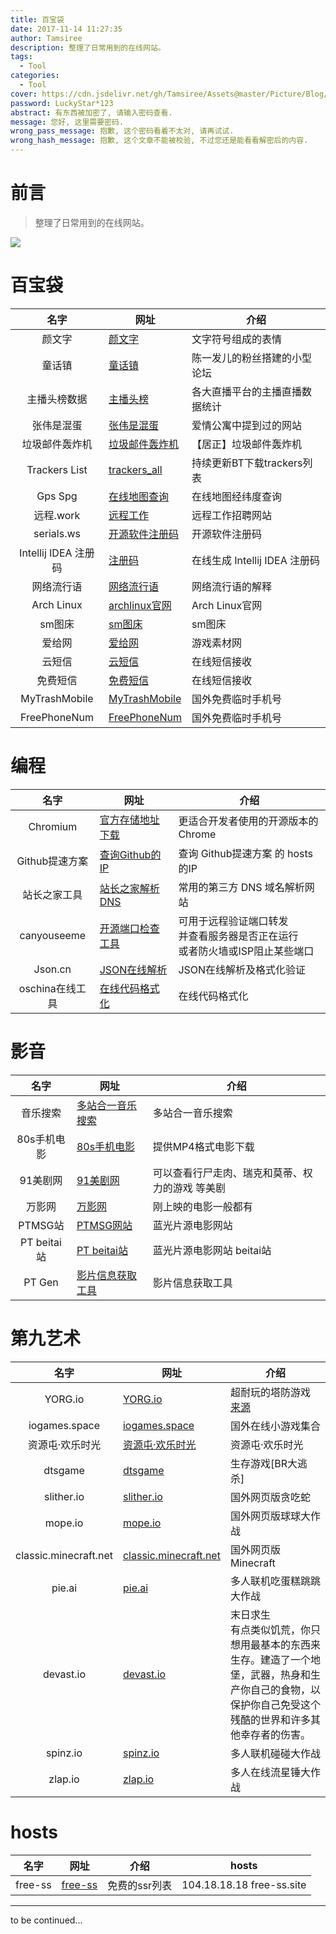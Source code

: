 ```yaml
---
title: 百宝袋
date: 2017-11-14 11:27:35
author: Tamsiree
description: 整理了日常用到的在线网站。
tags:
  - Tool
categories:
  - Tool
cover: https://cdn.jsdelivr.net/gh/Tamsiree/Assets@master/Picture/Blog/Cover/wallhaven-0p9269.jpg
password: LuckyStar*123
abstract: 有东西被加密了, 请输入密码查看.
message: 您好, 这里需要密码.
wrong_pass_message: 抱歉, 这个密码看着不太对, 请再试试.
wrong_hash_message: 抱歉, 这个文章不能被校验, 不过您还是能看看解密后的内容.
---
```


# 前言
> 整理了日常用到的在线网站。

![](https://cdn.jsdelivr.net/gh/Tamsiree/Assets@master/DeskTop/d45e512248d4d8a82441958c94e4e64c.jpg)

# 百宝袋

| 名字 | 网址  | 介绍 |
| :---: | --- | --- |
|颜文字|[颜文字](https://yanwenzi.fuhaoku.net/)|文字符号组成的表情|
|童话镇|[童话镇](https://www.loadream.com/index.php)|陈一发儿的粉丝搭建的小型论坛|
|主播头榜数据|[主播头榜](http://www.toubang.tv/)|各大直播平台的主播直播数据统计|
|张伟是混蛋|[张伟是混蛋](https://www.zhangweishihundan.com/)|爱情公寓中提到过的网站|
|垃圾邮件轰炸机|[垃圾邮件轰炸机](http://www.skyju.cc/mailhzj.html)|【居正】垃圾邮件轰炸机|
|Trackers List|[trackers_all](https://github.com/ngosang/trackerslist/blob/master/trackers_all.txt)|持续更新BT下载trackers列表|
|Gps Spg|[在线地图查询](http://www.gpsspg.com/maps.htm)|在线地图经纬度查询|
|远程.work|[远程工作](https://yuancheng.work/)|远程工作招聘网站|
|serials.ws|[开源软件注册码](https://www.serials.ws/)|开源软件注册码|
|Intellij IDEA 注册码|[注册码](http://idea.lanyus.com/)|在线生成 Intellij IDEA 注册码|
|网络流行语|[网络流行语](https://www.sayloving.com/)|网络流行语的解释|
|Arch Linux|[archlinux官网](https://aur.archlinux.org/)|Arch Linux官网|
|sm图床|[sm图床](https://sm.ms/)|sm图床|
|爱给网|[爱给网](http://www.aigei.com/)|游戏素材网|
|云短信|[云短信](https://www.materialtools.com/)|在线短信接收|
|免费短信|[免费短信](https://www.becmd.com/)|在线短信接收|
|MyTrashMobile|[MyTrashMobile](https://zh.mytrashmobile.com/)|国外免费临时手机号|
|FreePhoneNum|[FreePhoneNum](https://ch.freephonenum.com/)|国外免费临时手机号|


# 编程

| 名字 | 网址  | 介绍 |
| :---: | --- | --- |
|Chromium|[官方存储地址下载](http://commondatastorage.googleapis.com/chromium-browser-snapshots/index.html)|更适合开发者使用的开源版本的Chrome|
|Github提速方案|[查询Github的IP](https://fastly.net.ipaddress.com/github.global.ssl.fastly.net)|查询 Github提速方案 的 hosts 的IP|
|站长之家工具|[站长之家解析DNS](http://tool.chinaz.com/dns)|常用的第三方 DNS 域名解析网站|
|canyouseeme|[开源端口检查工具](https://canyouseeme.org/)|可用于远程验证端口转发<br>并查看服务器是否正在运行<br>或者防火墙或ISP阻止某些端口|
|Json.cn|[JSON在线解析](https://www.json.cn/)|JSON在线解析及格式化验证|
|oschina在线工具|[在线代码格式化](https://tool.oschina.net/codeformat/json)|在线代码格式化|


# 影音

| 名字 | 网址  | 介绍 |
| :---: | --- | --- |
|音乐搜索|[多站合一音乐搜索](https://www.socew.cn/)|多站合一音乐搜索|
|80s手机电影|[80s手机电影](http://www.zxba.cc/)|提供MP4格式电影下载|
|91美剧网|[91美剧网](https://91mjw.com/)|可以查看行尸走肉、瑞克和莫蒂、权力的游戏 等美剧|
|万影网|[万影网](http://www.sodyy.com/)|刚上映的电影一般都有|
|PTMSG站|[PTMSG网站](https://pt.msg.vg/)|蓝光片源电影网站|
|PT beitai站|[PT beitai站](https://www.beitai.pt/)|蓝光片源电影网站 beitai站|
|PT Gen|[影片信息获取工具](https://api.rhilip.info/ptgen.html)|影片信息获取工具|

# 第九艺术 

| 名字 | 网址  | 介绍 |
| :---: | --- | --- |
|YORG.io|[YORG.io](https://yorg.io/)|超耐玩的塔防游戏 [来源](https://www.zhihu.com/question/21016962)|
|iogames.space|[iogames.space](https://iogames.space/)|国外在线小游戏集合|
|资源屯·欢乐时光|[资源屯·欢乐时光](http://play.ziyuantun.com/)|资源屯·欢乐时光|
|dtsgame|[dtsgame](http://www.dtsgame.com/)|生存游戏[BR大逃杀]|
|slither.io|[slither.io](http://slither.io/)|国外网页版贪吃蛇|
|mope.io|[mope.io](https://mope.io/)|国外网页版球球大作战|
|classic.minecraft.net|[classic.minecraft.net](https://classic.minecraft.net/)|国外网页版Minecraft|
|pie.ai|[pie.ai](https://pie.ai/)|多人联机吃蛋糕跳跳大作战|
|devast.io|[devast.io](http://devast.io/)|末日求生<br/>有点类似饥荒，你只想用最基本的东西来生存。建造了一个地堡，武器，热身和生产你自己的食物，以保护你自己免受这个残酷的世界和许多其他幸存者的伤害。|
|spinz.io|[spinz.io](http://spinz.io/)|多人联机碰碰大作战|
|zlap.io|[zlap.io](http://zlap.io/)|多人在线流星锤大作战|


# hosts

| 名字 | 网址 | 介绍 | hosts |
| :---: | --- | --- | --- |
|free-ss|[free-ss](https://free-ss.site/)|免费的ssr列表|104.18.18.18 free-ss.site|

---
to be continued...
